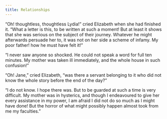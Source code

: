```yaml
---
title: Relationships
---
```


“Oh! thoughtless, thoughtless Lydia!” cried Elizabeth when she had finished it. “What a letter is this, to be written at such a moment! But at least it shows that she was serious on the subject of their journey. Whatever he might afterwards persuade her to, it was not on her side a scheme of infamy. My poor father! how he must have felt it!”

“I never saw anyone so shocked. He could not speak a word for full ten minutes. My mother was taken ill immediately, and the whole house in such confusion!”

“Oh! Jane,” cried Elizabeth, “was there a servant belonging to it who did not know the whole story before the end of the day?”

“I do not know. I hope there was. But to be guarded at such a time is very difficult. My mother was in hysterics, and though I endeavoured to give her every assistance in my power, I am afraid I did not do so much as I might have done! But the horror of what might possibly happen almost took from me my faculties.”